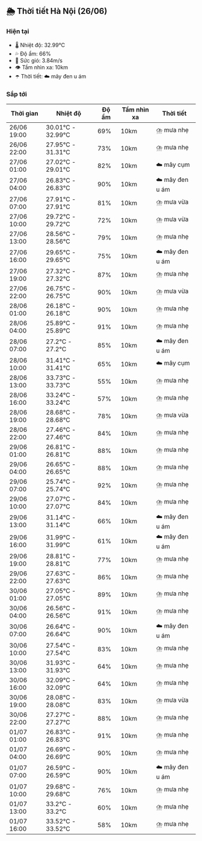 ## 🌦️ Thời tiết Hà Nội (26/06)

### Hiện tại

- 🌡️ Nhiệt độ: 32.99℃
- 💦 Độ ẩm: 66%
- 💨 Sức gió: 3.84m/s
- 👁️ Tầm nhìn xa: 10km
- ☂️ Thời tiết: ☁️ mây đen u ám

### Sắp tới

| Thời gian | Nhiệt độ | Độ ẩm | Tầm nhìn xa | Thời tiết |
| --- | --- | --- | --- | --- |
| 26/06 19:00 | 30.01℃ - 32.99℃ | 69% | 10km | ⛈️ mưa nhẹ |
| 26/06 22:00 | 27.95℃ - 31.31℃ | 73% | 10km | ⛈️ mưa nhẹ |
| 27/06 01:00 | 27.02℃ - 29.01℃ | 82% | 10km | ☁️ mây cụm |
| 27/06 04:00 | 26.83℃ - 26.83℃ | 90% | 10km | ☁️ mây đen u ám |
| 27/06 07:00 | 27.91℃ - 27.91℃ | 81% | 10km | ⛈️ mưa vừa |
| 27/06 10:00 | 29.72℃ - 29.72℃ | 72% | 10km | ⛈️ mưa vừa |
| 27/06 13:00 | 28.56℃ - 28.56℃ | 79% | 10km | ⛈️ mưa nhẹ |
| 27/06 16:00 | 29.65℃ - 29.65℃ | 75% | 10km | ☁️ mây đen u ám |
| 27/06 19:00 | 27.32℃ - 27.32℃ | 87% | 10km | ⛈️ mưa nhẹ |
| 27/06 22:00 | 26.75℃ - 26.75℃ | 90% | 10km | ⛈️ mưa vừa |
| 28/06 01:00 | 26.18℃ - 26.18℃ | 90% | 10km | ⛈️ mưa nhẹ |
| 28/06 04:00 | 25.89℃ - 25.89℃ | 91% | 10km | ⛈️ mưa nhẹ |
| 28/06 07:00 | 27.2℃ - 27.2℃ | 85% | 10km | ☁️ mây đen u ám |
| 28/06 10:00 | 31.41℃ - 31.41℃ | 65% | 10km | ☁️ mây cụm |
| 28/06 13:00 | 33.73℃ - 33.73℃ | 55% | 10km | ⛈️ mưa nhẹ |
| 28/06 16:00 | 33.24℃ - 33.24℃ | 57% | 10km | ⛈️ mưa nhẹ |
| 28/06 19:00 | 28.68℃ - 28.68℃ | 78% | 10km | ⛈️ mưa vừa |
| 28/06 22:00 | 27.46℃ - 27.46℃ | 84% | 10km | ⛈️ mưa nhẹ |
| 29/06 01:00 | 26.81℃ - 26.81℃ | 88% | 10km | ⛈️ mưa nhẹ |
| 29/06 04:00 | 26.65℃ - 26.65℃ | 88% | 10km | ⛈️ mưa nhẹ |
| 29/06 07:00 | 25.74℃ - 25.74℃ | 92% | 10km | ⛈️ mưa nhẹ |
| 29/06 10:00 | 27.07℃ - 27.07℃ | 84% | 10km | ⛈️ mưa nhẹ |
| 29/06 13:00 | 31.14℃ - 31.14℃ | 66% | 10km | ☁️ mây đen u ám |
| 29/06 16:00 | 31.99℃ - 31.99℃ | 61% | 10km | ☁️ mây đen u ám |
| 29/06 19:00 | 28.81℃ - 28.81℃ | 77% | 10km | ⛈️ mưa nhẹ |
| 29/06 22:00 | 27.63℃ - 27.63℃ | 86% | 10km | ⛈️ mưa nhẹ |
| 30/06 01:00 | 27.05℃ - 27.05℃ | 89% | 10km | ⛈️ mưa nhẹ |
| 30/06 04:00 | 26.56℃ - 26.56℃ | 91% | 10km | ⛈️ mưa nhẹ |
| 30/06 07:00 | 26.64℃ - 26.64℃ | 90% | 10km | ☁️ mây đen u ám |
| 30/06 10:00 | 27.54℃ - 27.54℃ | 83% | 10km | ⛈️ mưa nhẹ |
| 30/06 13:00 | 31.93℃ - 31.93℃ | 64% | 10km | ⛈️ mưa nhẹ |
| 30/06 16:00 | 32.09℃ - 32.09℃ | 64% | 10km | ⛈️ mưa nhẹ |
| 30/06 19:00 | 28.08℃ - 28.08℃ | 83% | 10km | ⛈️ mưa vừa |
| 30/06 22:00 | 27.27℃ - 27.27℃ | 88% | 10km | ⛈️ mưa nhẹ |
| 01/07 01:00 | 26.83℃ - 26.83℃ | 91% | 10km | ⛈️ mưa nhẹ |
| 01/07 04:00 | 26.69℃ - 26.69℃ | 90% | 10km | ⛈️ mưa nhẹ |
| 01/07 07:00 | 26.59℃ - 26.59℃ | 90% | 10km | ☁️ mây đen u ám |
| 01/07 10:00 | 29.68℃ - 29.68℃ | 76% | 10km | ⛈️ mưa nhẹ |
| 01/07 13:00 | 33.2℃ - 33.2℃ | 60% | 10km | ⛈️ mưa nhẹ |
| 01/07 16:00 | 33.52℃ - 33.52℃ | 58% | 10km | ⛈️ mưa nhẹ |
